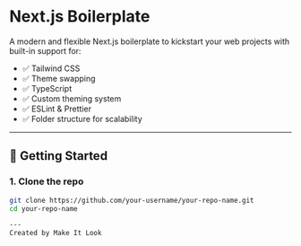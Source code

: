 # Next.js Boilerplate

A modern and flexible Next.js boilerplate to kickstart your web projects with built-in support for:

- ✅ Tailwind CSS
- ✅ Theme swapping
- ✅ TypeScript
- ✅ Custom theming system
- ✅ ESLint & Prettier
- ✅ Folder structure for scalability

---

## 🚀 Getting Started

### 1. Clone the repo

```bash
git clone https://github.com/your-username/your-repo-name.git
cd your-repo-name

---
Created by Make It Look
```
